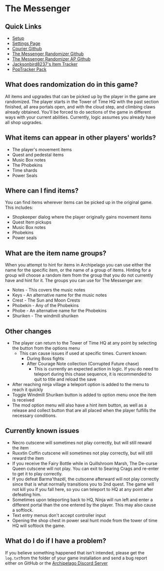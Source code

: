 # The Messenger

## Quick Links
- [Setup](../../../../tutorial/The%20Messenger/setup/en)
- [Settings Page](../../../../games/The%20Messenger/player-settings)
- [Courier Github](https://github.com/Brokemia/Courier)
- [The Messenger Randomizer Github](https://github.com/minous27/TheMessengerRandomizerMod)
- [The Messenger Randomizer AP Github](https://github.com/alwaysintreble/TheMessengerRandomizerModAP)
- [Jacksonbird8237's Item Tracker](https://github.com/Jacksonbird8237/TheMessengerItemTracker)
- [PopTracker Pack](https://github.com/alwaysintreble/TheMessengerTrackPack)

## What does randomization do in this game?

All items and upgrades that can be picked up by the player in the game are randomized. The player starts in the Tower of
Time HQ with the past section finished, all area portals open, and with the cloud step, and climbing claws already
obtained. You'll be forced to do sections of the game in different ways with your current abilities. Currently, logic
assumes you already have all shop upgrades.

## What items can appear in other players' worlds?

* The player's movement items
* Quest and pedestal items
* Music Box notes
* The Phobekins
* Time shards
* Power Seals

## Where can I find items?

You can find items wherever items can be picked up in the original game. This includes:
* Shopkeeper dialog where the player originally gains movement items
* Quest Item pickups
* Music Box notes
* Phobekins
* Power seals

## What are the item name groups?

When you attempt to hint for items in Archipelago you can use either the name for the specific item, or the name of a
group of items. Hinting for a group will choose a random item from the group that you do not currently have and hint
for it. The groups you can use for The Messenger are:
* Notes - This covers the music notes
* Keys - An alternative name for the music notes
* Crest - The Sun and Moon Crests
* Phobekin - Any of the Phobekins
* Phobe - An alternative name for the Phobekins
* Shuriken - The windmill shuriken

## Other changes

* The player can return to the Tower of Time HQ at any point by selecting the button from the options menu
  * This can cause issues if used at specific times. Current known:
    * During Boss fights
    * After Courage Note collection (Corrupted Future chase)
      * This is currently an expected action in logic. If you do need to teleport during this chase sequence, it
        is recommended to quit to title and reload the save
* After reaching ninja village a teleport option is added to the menu to reach it quickly
* Toggle Windmill Shuriken button is added to option menu once the item is received
* The mod option menu will also have a hint item button, as well as a release and collect button that are all placed when
  the player fulfills the necessary conditions.

## Currently known issues
* Necro cutscene will sometimes not play correctly, but will still reward the item
* Ruxxtin Coffin cutscene will sometimes not play correctly, but will still reward the item
* If you receive the Fairy Bottle while in Quillshroom Marsh, The De-curse Queen cutscene will not play. You can exit
  to Searing Crags and re-enter to get it to play correctly.
* If you defeat Barma'thazël, the cutscene afterward will not play correctly since that is what normally transitions
  you to 2nd quest. The game will not kill you if you fall here, so you can teleport to HQ at any point after defeating him.
* Sometimes upon teleporting back to HQ, Ninja will run left and enter a different portal than the one entered by the
  player. This may also cause a softlock.
* Text entry menus don't accept controller input
* Opening the shop chest in power seal hunt mode from the tower of time HQ will softlock the game.

## What do I do if I have a problem?

If you believe something happened that isn't intended, please get the `log.txt`from the folder of your game installation
and send a bug report either on GitHub or the [Archipelago Discord Server](http://archipelago.gg/discord)
